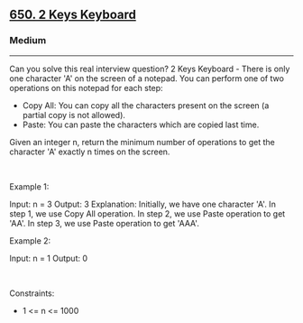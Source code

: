 <h2><a href="https://leetcode.com/problems/2-keys-keyboard/">650. 2 Keys Keyboard</a></h2><h3>Medium</h3><hr>Can you solve this real interview question? 2 Keys Keyboard - There is only one character 'A' on the screen of a notepad. You can perform one of two operations on this notepad for each step:

 * Copy All: You can copy all the characters present on the screen (a partial copy is not allowed).
 * Paste: You can paste the characters which are copied last time.

Given an integer n, return the minimum number of operations to get the character 'A' exactly n times on the screen.

 

Example 1:


Input: n = 3
Output: 3
Explanation: Initially, we have one character 'A'.
In step 1, we use Copy All operation.
In step 2, we use Paste operation to get 'AA'.
In step 3, we use Paste operation to get 'AAA'.


Example 2:


Input: n = 1
Output: 0


 

Constraints:

 * 1 <= n <= 1000